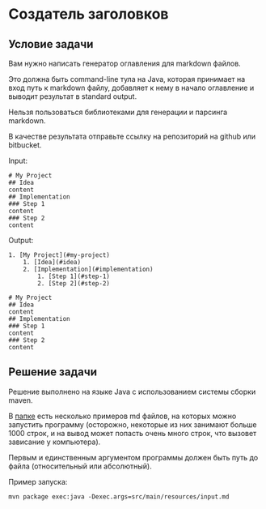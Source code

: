 # Создатель заголовков

## Условие задачи

Вам нужно написать генератор оглавления для markdown файлов.

Это должна быть command-line тула на Java, которая принимает на вход путь к markdown файлу, добавляет к нему в начало оглавление и выводит результат в standard output.

Нельзя пользоваться библиотеками для генерации и парсинга markdown.

В качестве результата отправьте ссылку на репозиторий на github или bitbucket.

Input:

```
# My Project
## Idea
content
## Implementation
### Step 1
content
### Step 2
content
```
Output:

```
1. [My Project](#my-project)
    1. [Idea](#idea)
    2. [Implementation](#implementation)
        1. [Step 1](#step-1)
        2. [Step 2](#step-2)

# My Project
## Idea
content
## Implementation
### Step 1
content
### Step 2
content
```

## Решение задачи

Решение выполнено на языке Java c использованием системы сборки maven.

В [папке](src/main/resources) есть несколько примеров md файлов, на которых можно запустить программу (осторожно, некоторые из них занимают больше 1000 строк, и на вывод может попасть очень много строк, что вызовет зависание у компьютера).

Первым и единственным аргументом программы должен быть путь до файла (относительный или абсолютный).

Пример запуска: 

```
mvn package exec:java -Dexec.args=src/main/resources/input.md
```